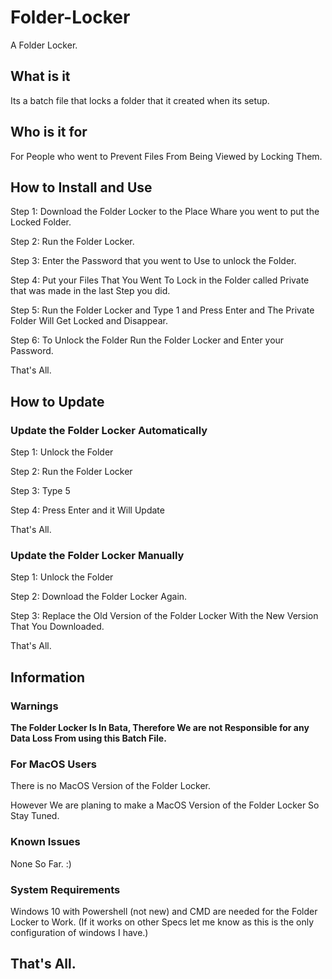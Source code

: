 # Folder-Locker
A Folder Locker.
## What is it
Its a batch file that locks a folder that it created when its setup.
## Who is it for
For People who went to Prevent Files From Being Viewed by Locking Them.
## How to Install and Use
Step 1: Download the Folder Locker to the Place Whare you went to put the Locked Folder.

Step 2: Run the Folder Locker.

Step 3: Enter the Password that you went to Use to unlock the Folder.

Step 4: Put your Files That You Went To Lock in the Folder called Private that was made in the last Step you did.

Step 5: Run the Folder Locker and Type 1 and Press Enter and The Private Folder Will Get Locked and Disappear.

Step 6: To Unlock the Folder Run the Folder Locker and Enter your Password.

That's All.
## How to Update
### Update the Folder Locker Automatically
Step 1: Unlock the Folder

Step 2: Run the Folder Locker

Step 3: Type 5

Step 4: Press Enter and it Will Update

That's All.
### Update the Folder Locker Manually
Step 1: Unlock the Folder

Step 2: Download the Folder Locker Again.

Step 3: Replace the Old Version of the Folder Locker With the New Version That You Downloaded.

That's All.
## Information
### Warnings
**The Folder Locker Is In Bata, Therefore We are not Responsible for any Data Loss From using this Batch File.**
### For MacOS Users
There is no MacOS Version of the Folder Locker.

However We are planing to make a MacOS Version of the Folder Locker So Stay Tuned.
### Known Issues
None So Far. :)

### System Requirements
Windows 10 with Powershell (not new) and CMD are needed for the Folder Locker to Work. (If it works on other Specs let me know as this is the only configuration of windows I have.)
## That's All.
